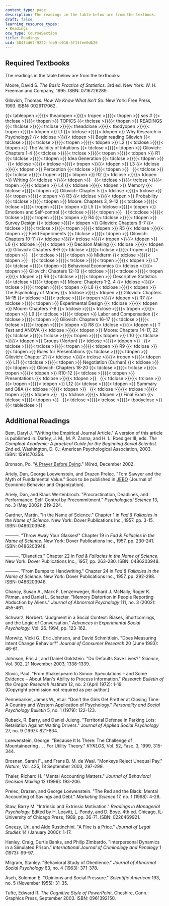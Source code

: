 ```yaml
---
content_type: page
description: The readings in the table below are from the textbook.
draft: false
learning_resource_types:
- Readings
ocw_type: CourseSection
title: Readings
uid: 584f4d62-9222-fde9-c016-5f11fee0db20
---
```

## Required Textbooks

The readings in the table below are from the textbooks:

Moore, David S. _The Basic Practice of Statistics_. 3rd ed. New York: W. H. Freeman and Company, 1995. ISBN: 0716726289.

Gilovich, Thomas. _How We Know What Isn't So_. New York: Free Press, 1993. ISBN: 0029117062.

{{< tableopen >}}{{< theadopen >}}{{< tropen >}}{{< thopen >}}
ses #
{{< thclose >}}{{< thopen >}}
TOPICS
{{< thclose >}}{{< thopen >}}
READINGS
{{< thclose >}}{{< trclose >}}{{< theadclose >}}{{< tbodyopen >}}{{< tropen >}}{{< tdopen >}}
L1
{{< tdclose >}}{{< tdopen >}}
Why Research in Psychology?
{{< tdclose >}}{{< tdopen >}}
Begin reading Gilovich
{{< tdclose >}}{{< trclose >}}{{< tropen >}}{{< tdopen >}}
L2
{{< tdclose >}}{{< tdopen >}}
The Validity of Intuitions
{{< tdclose >}}{{< tdopen >}}
Gilovich: Chapters 1-4
{{< tdclose >}}{{< trclose >}}{{< tropen >}}{{< tdopen >}}
R1
{{< tdclose >}}{{< tdopen >}}
Idea Generation
{{< tdclose >}}{{< tdopen >}}
 
{{< tdclose >}}{{< trclose >}}{{< tropen >}}{{< tdopen >}}
L3
{{< tdclose >}}{{< tdopen >}}
Perception
{{< tdclose >}}{{< tdopen >}}
 
{{< tdclose >}}{{< trclose >}}{{< tropen >}}{{< tdopen >}}
R2
{{< tdclose >}}{{< tdopen >}}
Writing
{{< tdclose >}}{{< tdopen >}}
 
{{< tdclose >}}{{< trclose >}}{{< tropen >}}{{< tdopen >}}
L4
{{< tdclose >}}{{< tdopen >}}
Memory
{{< tdclose >}}{{< tdopen >}}
Gilovich: Chapter 5
{{< tdclose >}}{{< trclose >}}{{< tropen >}}{{< tdopen >}}
R3
{{< tdclose >}}{{< tdopen >}}
Probability
{{< tdclose >}}{{< tdopen >}}
Moore: Chapters 3, 9-12
{{< tdclose >}}{{< trclose >}}{{< tropen >}}{{< tdopen >}}
L5
{{< tdclose >}}{{< tdopen >}}
Emotions and Self-control
{{< tdclose >}}{{< tdopen >}}
 
{{< tdclose >}}{{< trclose >}}{{< tropen >}}{{< tdopen >}}
R4
{{< tdclose >}}{{< tdopen >}}
Survey Design
{{< tdclose >}}{{< tdopen >}}
Gilovich: Chapters 6-7
{{< tdclose >}}{{< trclose >}}{{< tropen >}}{{< tdopen >}}
R5
{{< tdclose >}}{{< tdopen >}}
Field Experiments
{{< tdclose >}}{{< tdopen >}}
Gilovich: Chapters 10-11
{{< tdclose >}}{{< trclose >}}{{< tropen >}}{{< tdopen >}}
L6
{{< tdclose >}}{{< tdopen >}}
Decision Making
{{< tdclose >}}{{< tdopen >}}
Gilovich: Chapters 8-9
{{< tdclose >}}{{< trclose >}}{{< tropen >}}{{< tdopen >}}
 
{{< tdclose >}}{{< tdopen >}}
Midterm
{{< tdclose >}}{{< tdopen >}}
 
{{< tdclose >}}{{< trclose >}}{{< tropen >}}{{< tdopen >}}
L7
{{< tdclose >}}{{< tdopen >}}
Behavioral Economics
{{< tdclose >}}{{< tdopen >}}
Gilovich: Chapters 12-13
{{< tdclose >}}{{< trclose >}}{{< tropen >}}{{< tdopen >}}
R6
{{< tdclose >}}{{< tdopen >}}
Descriptive Statistics
{{< tdclose >}}{{< tdopen >}}
Moore: Chapters 1-2, 4
{{< tdclose >}}{{< trclose >}}{{< tropen >}}{{< tdopen >}}
L8
{{< tdclose >}}{{< tdopen >}}
The Psychology of Money
{{< tdclose >}}{{< tdopen >}}
Gilovich: Chapters 14-15
{{< tdclose >}}{{< trclose >}}{{< tropen >}}{{< tdopen >}}
R7
{{< tdclose >}}{{< tdopen >}}
Experimental Design
{{< tdclose >}}{{< tdopen >}}
Moore: Chapters 7-8
{{< tdclose >}}{{< trclose >}}{{< tropen >}}{{< tdopen >}}
L9
{{< tdclose >}}{{< tdopen >}}
Labor and Compensation
{{< tdclose >}}{{< tdopen >}}
Gilovich: Chapters 16-17
{{< tdclose >}}{{< trclose >}}{{< tropen >}}{{< tdopen >}}
R8
{{< tdclose >}}{{< tdopen >}}
T Test and ANOVA
{{< tdclose >}}{{< tdopen >}}
Moore: Chapters 14-17, 22
{{< tdclose >}}{{< trclose >}}{{< tropen >}}{{< tdopen >}}
L10
{{< tdclose >}}{{< tdopen >}}
Groups (Norton)
{{< tdclose >}}{{< tdopen >}}
 
{{< tdclose >}}{{< trclose >}}{{< tropen >}}{{< tdopen >}}
R9
{{< tdclose >}}{{< tdopen >}}
Rules for Presentations
{{< tdclose >}}{{< tdopen >}}
Gilovich: Chapter 21
{{< tdclose >}}{{< trclose >}}{{< tropen >}}{{< tdopen >}}
L11
{{< tdclose >}}{{< tdopen >}}
Negotiation (Curhan)
{{< tdclose >}}{{< tdopen >}}
Gilovich: Chapters 18-20
{{< tdclose >}}{{< trclose >}}{{< tropen >}}{{< tdopen >}}
R10-12
{{< tdclose >}}{{< tdopen >}}
Presentations
{{< tdclose >}}{{< tdopen >}}
 
{{< tdclose >}}{{< trclose >}}{{< tropen >}}{{< tdopen >}}
L12
{{< tdclose >}}{{< tdopen >}}
Summary and Q&A
{{< tdclose >}}{{< tdopen >}}
 
{{< tdclose >}}{{< trclose >}}{{< tropen >}}{{< tdopen >}}
 
{{< tdclose >}}{{< tdopen >}}
Final Exam
{{< tdclose >}}{{< tdopen >}}
 
{{< tdclose >}}{{< trclose >}}{{< tbodyclose >}}{{< tableclose >}}

## Additional Readings

Bem, Daryl J. "Writing the Empirical Journal Article." A version of this article is published in: Darley, J. M., M. P. Zanna, and H. L. Roediger III, eds. _The Compleat Academic: A practical Guide for the Beginning Social Scientist._ 2nd ed. Washington, D. C.: American Psychological Association, 2003. ISBN: 1591470358.

Bronson, Po. "[A Prayer Before Dying](http://www.wired.com/wired/archive/10.12/prayer.html)." _Wired,_ December 2002.

Ariely, Dan, George Loewenstein, and Drazen Prelec. "Tom Sawyer and the Myth of Fundamental Value." Soon to be published in [JEBO](http://www.elsevier.com/wps/find/journaldescription.cws_home/505559/description) (Journal of Economic Behavior and Organization).

Ariely, Dan, and Klaus Wertenbroch. "Procrastination, Deadlines, and Performance: Self-Control by Precommitment." _Psychological Science_ 13, no. 3 (May 2002): 219-224.

Gardner, Martin. "In the Name of Science." Chapter 1 in _Fad & Fallacies in the Name of Science._ New York: Dover Publications Inc., 1957. pp. 3-15. ISBN: 0486203948.

———. "Throw Away Your Glasses!" Chapter 19 in _Fad & Fallacies in the Name of Science._ New York: Dover Publications Inc., 1957, pp. 230-241. ISBN: 0486203948.

———. "Dianetics." Chapter 22 in _Fad & Fallacies in the Name of Science._ New York: Dover Publications Inc., 1957, pp. 263-280. ISBN: 0486203948.

———. "From Bumps to Handwriting." Chapter 24 in _Fad & Fallacies in the Name of Science._ New York: Dover Publications Inc., 1957, pp. 292-298. ISBN: 0486203948.

Chancy, Susan A., Mark F. Lenzenweger, Richard J. McNally, Roger K. Pitman, and Daniel L. Schacter. "Memory Distortion in People Reporting Abduction by Aliens." _Journal of Abnormal Psychology_ 111, no. 3 (2002): 455-461.

Schwarz, Norbert. "Judgment in a Social Context: Biases, Shortcomings, and the Logic of Conversation." _Advances in Experimental Social Psychology._ Vol. 26. 1994, pp. 123-162.

Morwitz, Vicki G., Eric Johnson, and David Schmittlein. "Does Measuring Intent Change Behavior?" _Journal of Consumer Research_ 20 (June 1993): 46-61.

Johnson, Eric J., and Daniel Goldstein. "Do Defaults Save Lives?" _Science_, Vol. 302, 21 November 2003, 1338-1339.

Slovic, Paul. "From Shakespeare to Simon: Speculations – and Some Evidence – About Man's Ability to Process Information." _Research Bulletin of the Oregon Research Institute_ 12, no. 2 (April 1972): 1-19.   
(Copyright permission not required as per author.)

Pennebarker, James W., et.al. "Don't the Girls Get Prettier at Closing Time: A Country and Western Application of Psychology." _Personality and Social Psychology Bulletin_ 5, no. 1 (1979): 122-123.

Ruback, R. Barry, and Daniel Juieng. "Territorial Defense in Parking Lots: Retaliation Against Waiting Drivers." _Journal of Applied Social Psychology_ 27, no. 9 (1997): 821-834.

Loewenstein, George. "Because It Is There: The Challenge of Mountaineering . . . For Utility Theory." _KYKLOS_, Vol. 52, Fasc. 3, 1999, 315-344.

Brosnan, Sarah F., and Frans B. M. de Waal. "Monkeys Reject Unequal Pay." _Nature_, Vol. 425, 18 September 2003, 297-299.

Thaler, Richard H. "Mental Accounting Matters." _Journal of Behavioral Decision Making_ 12 (1999): 193-206.

Prelec, Drazen, and George Loewenstein. "The Red and the Black: Mental Accounting of Savings and Debt." _Marketing Science_ 17, no. 1 (1998): 4-28.

Staw, Barry M. "Intrinsic and Extrinsic Motivation." _Readings in Managerial Psychology._ Edited by H. Leavitt, L. Pondy, and D. Boye. 4th ed. Chicago, IL: University of Chicago Press, 1989, pp. 36-71. ISBN: 0226469921.

Gneezy, Uri, and Aldo Rustinchini. "A Fine is a Price." _Journal of Legal Studies_ 14 (January 2000): 1-17.

Hanley, Craig, Curtis Banks, and Philip Zimbardo. "Interpersonal Dynamics in a Simulated Prison." _International Journal of Criminology and Penology_ 1 (1973): 69-97.

Milgram, Stanley. "Behavioral Study of Obedience." _Journal of Abnormal Social Psychology_ 63, no. 4 (1963): 371-378.

Asch, Solomon E. "Opinions and Social Pressure." _Scientific American_ 193, no. 5 (November 1955): 31-35.

Tufte, Edward R. _The Cognitive Style of PowerPoint_. Cheshire, Conn.: Graphics Press, September 2003. ISBN: 0961392150.